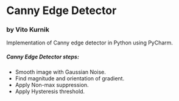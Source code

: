 # Canny Edge Detector
### by Vito Kurnik
Implementation of Canny edge detector in Python using PyCharm. 
##### Canny Edge Detector steps:
 - Smooth image with Gaussian Noise.
 - Find magnitude and orientation of gradient.
 - Apply Non-max suppression.
 - Apply Hysteresis threshold.

